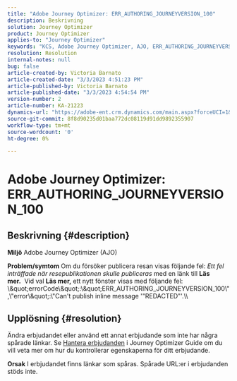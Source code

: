 ```yaml
---
title: "Adobe Journey Optimizer: ERR_AUTHORING_JOURNEYVERSION_100"
description: Beskrivning
solution: Journey Optimizer
product: Journey Optimizer
applies-to: "Journey Optimizer"
keywords: "KCS, Adobe Journey Optimizer, AJO, ERR_AUTHORING_JOURNEYVERSION_100, publicera resa"
resolution: Resolution
internal-notes: null
bug: false
article-created-by: Victoria Barnato
article-created-date: "3/3/2023 4:51:23 PM"
article-published-by: Victoria Barnato
article-published-date: "3/3/2023 4:54:54 PM"
version-number: 2
article-number: KA-21223
dynamics-url: "https://adobe-ent.crm.dynamics.com/main.aspx?forceUCI=1&pagetype=entityrecord&etn=knowledgearticle&id=1684bb9b-e3b9-ed11-83fe-6045bd006b25"
source-git-commit: 8f8d90235d01baa772dc08119d91dd9892355907
workflow-type: tm+mt
source-wordcount: '0'
ht-degree: 0%

---
```


# Adobe Journey Optimizer: ERR_AUTHORING_JOURNEYVERSION_100

## Beskrivning {#description}

<b>Miljö</b>
Adobe Journey Optimizer (AJO)


<b>Problem/symtom</b>
Om du försöker publicera resan visas följande fel: *Ett fel inträffade när resepublikationen skulle publiceras* med en länk till <b>Läs mer.</b>  Vid val <b>Läs mer,</b> ett nytt fönster visas med följande fel: \\\&quot;errorCode\\\&quot;:\\\&quot;ERR_AUTHORING_JOURNEYVERSION_100\\&quot;,\\&quot;error\\\&quot;:\\&quot;Can&#39;t publish inline message &#39;&quot;REDACTED&quot;&#39;.\\\

## Upplösning {#resolution}


Ändra erbjudandet eller använd ett annat erbjudande som inte har några spårade länkar. Se [Hantera erbjudanden](https://experienceleague.adobe.com/docs/journey-optimizer/using/offer-decisioning/managing-offers-in-the-offer-library/configure-offers/creating-personalized-offers.html?lang=en#offer-list) i Journey Optimizer Guide om du vill veta mer om hur du kontrollerar egenskaperna för ditt erbjudande.


<b>Orsak</b>
I erbjudandet finns länkar som spåras. Spårade URL:er i erbjudanden stöds inte.
